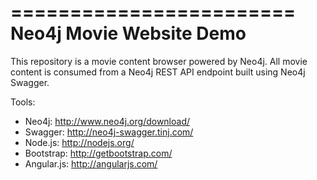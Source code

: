 ========================
Neo4j Movie Website Demo
========================

This repository is a movie content browser powered by Neo4j. All movie content is consumed from a Neo4j REST API endpoint built using Neo4j Swagger.

Tools:

* Neo4j: http://www.neo4j.org/download/
* Swagger: http://neo4j-swagger.tinj.com/
* Node.js: http://nodejs.org/
* Bootstrap: http://getbootstrap.com/
* Angular.js: http://angularjs.com/
